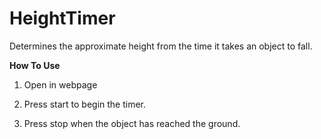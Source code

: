 HeightTimer
===========

Determines the approximate height from the time it takes an object to fall.

**How To Use**

1. Open in webpage

2. Press start to begin the timer. 

3. Press stop when the object has reached the ground.
